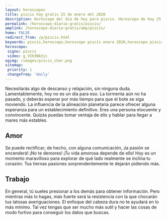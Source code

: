 ```yaml
---
layout: horoscopos
title: piscis hoy gratis 25 de enero del 2020 
description: Horóscopo del dia de hoy para piscis. Horoscopo de hoy 25 de enero del 2020. Las predicciones de amor, trabajo, vida personal gratis.
permalink: /horoscopo-diario-gratis/piscis/
amplink: /horoscopo-diario-gratis/amp/piscis/
home: FALSE
redirect_from: /p/piscis.html
keywords: piscis,horoscopo,horoscopo piscis enero 2020,horoscopo piscis hoy,tarot piscis enero 2020,horoscopo piscis,tarot piscis hoy,horoscopo de hoy,horoscopo diario,tarot del amor,horoscopo de hoy piscis,horoscopo diario del tarot, Horoscopo de hoy piscis 25 de enero del 2020,horóscopo del día,signos zodiacales 2020, el horoscopo de hoy
horoscopo:
 signo: piscis
 video: g_VIh3NkXjc
ogimg: /images/piscis_char.png
sitemap:
 priority: 1
 changefreq: 'daily'
---
```



Necesitarás algo de descanso y relajación, sin ninguna duda. Lamentablemente, hoy no es un día para eso. La tormenta aún no ha pasado, y deberás esperar por más tiempo para que el bote se siga moviendo. La influencia de la alineación planetaria parece ofrecer alguna esperanza para un establecimiento definitivo. Eres una persona elocuente y convincente. Quizás puedas tomar ventaja de ello y hablar para llegar a mares más estables.

## Amor

Se puede rectificar; de hecho, con alguna comunicación, ¡la pasión se encenderá! ¡No te demores! ¡Tu vida amorosa depende de ello! Hoy es un momento maravilloso para explorar de qué lado realmente se inclina tu corazón. Tus tiernas pasiones sorprendentemente te dejarán pidiendo más.

## Trabajo

En general, tú sueles presionar a los demás para obtener información. Pero mientras más lo hagas, más fuerte será la resistencia con la que chocarán tus latosas averiguaciones. El enfoque del cabeza dura no te ayudará en lo más mínimo. Tal vez tengas que ser mucho más sutil y hacer las cosas de modo furtivo para conseguir los datos que buscas.